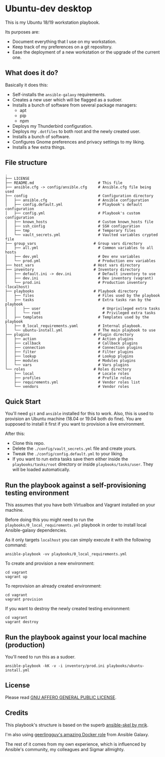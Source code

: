 # Ubuntu-dev desktop

This is my Ubuntu 18/19 workstation playbook.

Its purposes are:

- Document everything that I use on my workstation.
- Keep track of my preferences on a git repository.
- Ease the deployment of a new workstation or the upgrade of the current one.

## What does it do?

Basically it does this:

- Self-installs the `ansible-galaxy` requirements.
- Creates a new user which will be flagged as a sudoer.
- Installs a bunch of software from several package managers:
    - apt
    - pip
    - npm
- Deploys my Thunderbird configuration.
- Deploys my `.dotfiles` to both root and the newly created user.
- Installs a bunch of software.
- Configures Gnome preferences and privacy settings to my liking.
- Installs a few extra things.

## File structure

```
.
├── LICENSE
├── README.md                             # This file
├── ansible.cfg -> config/ansible.cfg     # Ansible.cfg file being used
├── config                                # Configuration directory
│   ├── ansible.cfg                       # Ansible configuration
│   ├── config.default.yml                # Playbook's default configuration
│   ├── config.yml                        # Playbook's custom configuration
│   ├── known_hosts                       # Custom known_hosts file
│   ├── ssh_config                        # SSH configuration
│   ├── tmp                               # Temporary files
│   └── vault_secrets.yml                 # Vaulted variables crypted file
├── group_vars                          # Group vars directory
│   ├── all.yml                           # Common variables to all hosts
│   ├── dev.yml                           # Dev env variables
│   └── prod.yml                          # Production env variables
├── host_vars                           # Host vars directory
├── inventory                           # Inventory directory
│   ├── default.ini -> dev.ini            # Default inventory to use
│   ├── dev.ini                           # Dev inventory (vagrant)
│   └── prod.ini                          # Production inventory (localhost)
├── playbooks                           # Playbook directory
│   ├── files                             # Files used by the playbook
│   ├── tasks                             # Extra tasks ran by the playbook
│   │   ├── user                            # Unprivileged extra tasks
│   │   └── root                            # Privileged extra tasks
│   ├── templates                         # Templates used by the playbook
│   ├── 0_local_requirements.yaml         # Internal playbook.
│   └── ubuntu-install.yml                # The main playbook to use
├── plugins                             # Plugin directory
│   ├── action                            # Action plugins
│   ├── callback                          # Callback plugins
│   ├── connection                        # Connection plugins
│   ├── filter                            # Filter plugins
│   ├── lookup                            # Lookup plugins
│   ├── modules                           # Modules plugins
│   └── vars                              # Vars plugins
└── roles                               # Roles directory
    ├── local                             # Locale roles
    ├── profiles                          # Profile roles
    ├── requirements.yml                  # Vendor roles list
    └── vendors                           # Vendor roles
```

## Quick Start

You'll need `git` and `ansible` installed for this to work. Also, this is used to provision an Ubuntu machine (18.04 or 19.04 both do fine). You are supposed to install it first if you want to provision a live environment.

After this:

- Clone this repo.
- Delete the `./config/vault_secrets.yml` file and create yours.
- Tweak the `./config/config.default.yml` to your liking.
- If you want to run extra tasks save them either inside the `playbooks/tasks/root` directory or inside `playbooks/tasks/user`. They will be loaded automatically.

## Run the playbook against a self-provisioning testing environment

This assumes that you have both Virtualbox and Vagrant installed on your machine.

Before doing this you might need to run the `playbooks/0_local_requirements.yml` playbook in order to install local Ansible-galaxy dependencies.

As it only targets `localhost`  you can simply execute it with the following command:

```
ansible-playbook -vv playbooks/0_local_requirements.yml
```

To create and provision a new environment:

```
cd vagrant
vagrant up
```

To reprovision an already created environment:

```
cd vagrant
vagrant provision
```

If you want to destroy the newly created testing environment:

```
cd vagrant
vagrant destroy
```

## Run the playbook against your local machine (production)

You'll need to run this as a sudoer.

```
ansible-playbook -kK -v -i inventory/prod.ini playbooks/ubuntu-install.yml
```

## License

Please read [GNU AFFERO GENERAL PUBLIC LICENSE](LICENSE).

## Credits

This playbook's structure is based on the superb [ansible-skel by mrjk](https://github.com/mrjk/ansible-skel).

I'm also using [geerlingguy's amazing Docker role](https://github.com/geerlingguy/ansible-role-docker) from Ansible Galaxy.

The rest of it comes from my own experience, which is influenced by Ansible's community, my colleagues and Sigmar allmighty.
